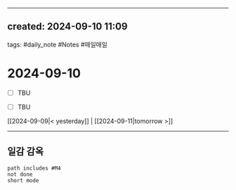 
---  
created: 2024-09-10 11:09  
---  
tags: #daily_note  #Notes #매일매일
  
# 2024-09-10  
- [ ] TBU  
- [ ] TBU  
  
  
[[2024-09-09|< yesterday]] | [[2024-09-11|tomorrow >]]  
  
---  
## 일감 감옥  
```tasks  
path includes #M4
not done  
short mode  
```